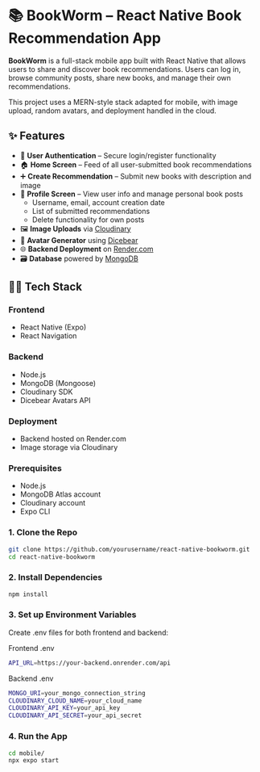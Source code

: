 # 📚 BookWorm – React Native Book Recommendation App

**BookWorm** is a full-stack mobile app built with React Native that allows users to share and discover book recommendations. Users can log in, browse community posts, share new books, and manage their own recommendations. 

This project uses a MERN-style stack adapted for mobile, with image upload, random avatars, and deployment handled in the cloud.

## ✨ Features

- 🔐 **User Authentication** – Secure login/register functionality
- 🏠 **Home Screen** – Feed of all user-submitted book recommendations
- ➕ **Create Recommendation** – Submit new books with description and image
- 👤 **Profile Screen** – View user info and manage personal book posts
  - Username, email, account creation date
  - List of submitted recommendations
  - Delete functionality for own posts
- 🖼️ **Image Uploads** via [Cloudinary](https://cloudinary.com/)
- 👤 **Avatar Generator** using [Dicebear](https://www.dicebear.com/)
- 🌐 **Backend Deployment** on [Render.com](https://render.com/)
- 🗃️ **Database** powered by [MongoDB](https://www.mongodb.com/)

## 🧑‍💻 Tech Stack

### Frontend
- React Native (Expo)
- React Navigation

### Backend
- Node.js
- MongoDB (Mongoose)
- Cloudinary SDK
- Dicebear Avatars API

### Deployment
- Backend hosted on Render.com
- Image storage via Cloudinary

### Prerequisites

- Node.js
- MongoDB Atlas account
- Cloudinary account
- Expo CLI


### 1. Clone the Repo

```bash
git clone https://github.com/yourusername/react-native-bookworm.git
cd react-native-bookworm
```

### 2. Install Dependencies

```bash
npm install
```

### 3. Set up Environment Variables

Create .env files for both frontend and backend:

Frontend .env

```bash
API_URL=https://your-backend.onrender.com/api
```

Backend .env

```bash
MONGO_URI=your_mongo_connection_string
CLOUDINARY_CLOUD_NAME=your_cloud_name
CLOUDINARY_API_KEY=your_api_key
CLOUDINARY_API_SECRET=your_api_secret
```

### 4. Run the App

```bash
cd mobile/
npx expo start
```

